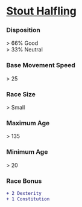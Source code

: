 # **[Stout Halfling](https://www.dndbeyond.com/races/halfling#StoutHalfling)**
### **Disposition**
\> 66% Good<br>
\> 33% Neutral
### **Base Movement Speed**
\> 25
### **Race Size**
\> Small
### **Maximum Age**
\> 135
### **Minimum Age**
\> 20
### **Race Bonus**
```diff
+ 2 Dexterity
+ 1 Constitution
```

